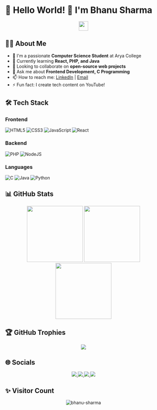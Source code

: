 # 💫 Hello World! 👋 I'm Bhanu Sharma

<div align="center">
  <img src="https://media.giphy.com/media/hvRJCLFzcasrR4ia7z/giphy.gif" width="30px">
</div>

## 👨‍💻 About Me
- 🔭 I'm a passionate **Computer Science Student** at Arya College
- 🌱 Currently learning **React, PHP, and Java**
- 👯 Looking to collaborate on **open-source web projects**
- 💬 Ask me about **Frontend Development, C Programming**
- 📫 How to reach me: [LinkedIn](https://linkedin.com/in/bhanu-sharma) | [Email](mailto:bhanu.sharma@email.com)
- ⚡ Fun fact: I create tech content on YouTube!

## 🛠 Tech Stack
### Frontend
![HTML5](https://img.shields.io/badge/html5-%23E34F26.svg?style=for-the-badge&logo=html5&logoColor=white)
![CSS3](https://img.shields.io/badge/css3-%231572B6.svg?style=for-the-badge&logo=css3&logoColor=white)
![JavaScript](https://img.shields.io/badge/javascript-%23323330.svg?style=for-the-badge&logo=javascript&logoColor=%23F7DF1E)
![React](https://img.shields.io/badge/react-%2320232a.svg?style=for-the-badge&logo=react&logoColor=%2361DAFB)

### Backend
![PHP](https://img.shields.io/badge/php-%23777BB4.svg?style=for-the-badge&logo=php&logoColor=white)
![NodeJS](https://img.shields.io/badge/node.js-6DA55F?style=for-the-badge&logo=node.js&logoColor=white)

### Languages
![C](https://img.shields.io/badge/c-%2300599C.svg?style=for-the-badge&logo=c&logoColor=white)
![Java](https://img.shields.io/badge/java-%23ED8B00.svg?style=for-the-badge&logo=openjdk&logoColor=white)
![Python](https://img.shields.io/badge/python-3670A0?style=for-the-badge&logo=python&logoColor=ffdd54)

## 📊 GitHub Stats
<div align="center">
  <img height="180em" src="https://github-readme-stats.vercel.app/api?username=bhanu-sharma&show_icons=true&theme=radical&include_all_commits=true&count_private=true"/>
  <img height="180em" src="https://github-readme-stats.vercel.app/api/top-langs/?username=bhanu-sharma&layout=compact&langs_count=8&theme=radical"/>
  <img height="180em" src="https://github-readme-streak-stats.herokuapp.com/?user=bhanu-sharma&theme=radical"/>
</div>

## 🏆 GitHub Trophies
<div align="center">
  <img src="https://github-profile-trophy.vercel.app/?username=bhanu-sharma&theme=radical&no-frame=true&no-bg=true&margin-w=15"/>
</div>

## 🌐 Socials
<div align="center">
  <a href="https://linkedin.com/in/bhanu-sharma">
    <img src="https://img.shields.io/badge/LinkedIn-0077B5?style=for-the-badge&logo=linkedin&logoColor=white">
  </a>
  <a href="https://youtube.com/@bhanusharma">
    <img src="https://img.shields.io/badge/YouTube-FF0000?style=for-the-badge&logo=youtube&logoColor=white">
  </a>
  <a href="https://instagram.com/bhanu.sharma">
    <img src="https://img.shields.io/badge/Instagram-E4405F?style=for-the-badge&logo=instagram&logoColor=white">
  </a>
  <a href="https://twitter.com/bhanu_sharma">
    <img src="https://img.shields.io/badge/Twitter-1DA1F2?style=for-the-badge&logo=twitter&logoColor=white">
  </a>
</div>

## ✨ Visitor Count
<div align="center">
  <img src="https://komarev.com/ghpvc/?username=bhanu-sharma&label=Profile%20views&color=0e75b6&style=flat" alt="bhanu-sharma" />
</div>